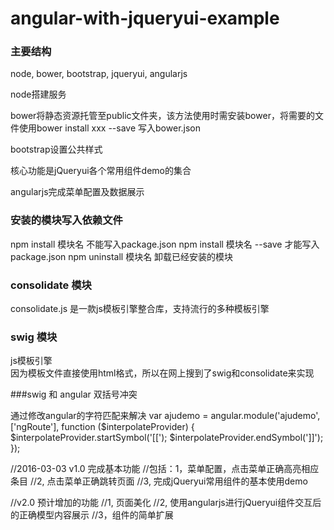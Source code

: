 angular-with-jqueryui-example
=============================
### 主要结构

node, bower, bootstrap, jqueryui, angularjs

node搭建服务  

bower将静态资源托管至public文件夹，该方法使用时需安装bower，将需要的文件使用bower install xxx --save 写入bower.json  

bootstrap设置公共样式  

核心功能是jQueryui各个常用组件demo的集合  

angularjs完成菜单配置及数据展示


### 安装的模块写入依赖文件

npm install 模块名 不能写入package.json
npm install 模块名 --save 才能写入package.json
npm uninstall 模块名 卸载已经安装的模块


### consolidate 模块

consolidate.js 是一款js模板引擎整合库，支持流行的多种模板引擎


### swig 模块

js模板引擎  
因为模板文件直接使用html格式，所以在网上搜到了swig和consolidate来实现



###swig 和 angular 双括号冲突

通过修改angular的字符匹配来解决
var ajudemo = angular.module('ajudemo', ['ngRoute'], function ($interpolateProvider) {
	$interpolateProvider.startSymbol('[[');
	$interpolateProvider.endSymbol(']]');
});


//2016-03-03 v1.0 完成基本功能
//包括：1，菜单配置，点击菜单正确高亮相应条目
//2, 点击菜单正确跳转页面
//3, 完成jQueryui常用组件的基本使用demo

//v2.0 预计增加的功能
//1, 页面美化
//2, 使用angularjs进行jQueryui组件交互后的正确模型内容展示
//3，组件的简单扩展
